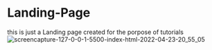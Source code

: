 # Landing-Page
this is just a Landing page created for the porpose of tutorials 
![screencapture-127-0-0-1-5500-index-html-2022-04-23-20_55_05](https://user-images.githubusercontent.com/50290637/164913109-0cd09022-fe1a-4b91-ab73-9520ab9a1424.png)
